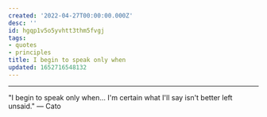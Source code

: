 ```yaml
---
created: '2022-04-27T00:00:00.000Z'
desc: ''
id: hgqp1v5o5yvhtt3thm5fvgj
tags:
- quotes
- principles
title: I begin to speak only when
updated: 1652716548132
---
```

   
***   
   
"I begin to speak only when...  I'm certain what I'll say isn't better left unsaid."  — Cato